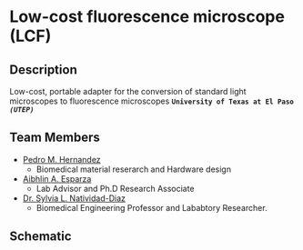 # Low-cost fluorescence microscope (LCF)


## **Description**
Low-cost, portable adapter for the conversion of standard light microscopes to fluorescence microscopes **`University of Texas at El Paso`** ***`(UTEP)`***

## **Team Members**
- [Pedro M. Hernandez](https://www.linkedin.com/in/pedro-hernandez-3026a51ba/)
  - Biomedical material reserarch and Hardware design 
- [Aibhlin A. Esparza](https://www.linkedin.com/in/aibhlin-esparza)
  - Lab Advisor and Ph.D Research Associate
- [Dr. Sylvia L. Natividad-Diaz](https://hb2504.utep.edu/Home/Profile?username=slnatividad)
  - Biomedical Engineering Professor and Lababtory Researcher. 



## **Schematic**
<img src="">
